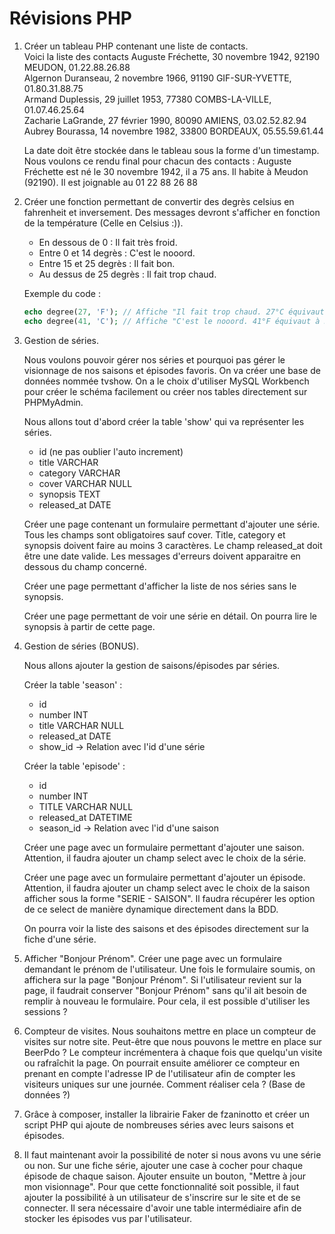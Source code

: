 # Révisions PHP

1. Créer un tableau PHP contenant une liste de contacts.  
   Voici la liste des contacts
   Auguste Fréchette, 30 novembre 1942, 92190 MEUDON, 01.22.88.26.88  
   Algernon Duranseau, 2 novembre 1966, 91190 GIF-SUR-YVETTE, 01.80.31.88.75  
   Armand Duplessis, 29 juillet 1953, 77380 COMBS-LA-VILLE, 01.07.46.25.64  
   Zacharie LaGrande, 27 février 1990, 80090 AMIENS, 03.02.52.82.94  
   Aubrey Bourassa, 14 novembre 1982, 33800 BORDEAUX, 05.55.59.61.44

   La date doit être stockée dans le tableau sous la forme d'un timestamp.
   Nous voulons ce rendu final pour chacun des contacts :
   Auguste Fréchette est né le 30 novembre 1942, il a 75 ans. Il habite à Meudon (92190). Il est joignable au 01 22 88 26 88

2. Créer une fonction permettant de convertir des degrès celsius en fahrenheit et inversement.
   Des messages devront s'afficher en fonction de la température (Celle en Celsius :)).
   - En dessous de 0 : Il fait très froid.
   - Entre 0 et 14 degrès : C'est le nooord.
   - Entre 15 et 25 degrès : Il fait bon.
   - Au dessus de 25 degrès : Il fait trop chaud.
   
   Exemple du code :
   ```php
   echo degree(27, 'F'); // Affiche "Il fait trop chaud. 27°C équivaut à 80.6°F."
   echo degree(41, 'C'); // Affiche "C'est le nooord. 41°F équivaut à 5°C."
   ```

3. Gestion de séries.

   Nous voulons pouvoir gérer nos séries et pourquoi pas gérer le visionnage de nos saisons et épisodes favoris. On va créer une base de données nommée tvshow. On a le choix d'utiliser MySQL Workbench pour créer le schéma facilement ou créer nos tables directement sur PHPMyAdmin.

   Nous allons tout d'abord créer la table 'show' qui va représenter les séries.
   - id (ne pas oublier l'auto increment)
   - title VARCHAR
   - category VARCHAR
   - cover VARCHAR NULL
   - synopsis TEXT
   - released_at DATE

   Créer une page contenant un formulaire permettant d'ajouter une série.
   Tous les champs sont obligatoires sauf cover. Title, category et synopsis doivent faire au moins 3 caractères. Le champ released_at doit être une date valide. Les messages d'erreurs doivent apparaitre en dessous du champ concerné.

   Créer une page permettant d'afficher la liste de nos séries sans le synopsis.

   Créer une page permettant de voir une série en détail. On pourra lire le synopsis à partir de cette page.

4. Gestion de séries (BONUS).

   Nous allons ajouter la gestion de saisons/épisodes par séries.

   Créer la table 'season' :
   - id
   - number INT
   - title VARCHAR NULL
   - released_at DATE
   - show_id -> Relation avec l'id d'une série

   Créer la table 'episode' :
   - id
   - number INT
   - TITLE VARCHAR NULL
   - released_at DATETIME
   - season_id -> Relation avec l'id d'une saison

   Créer une page avec un formulaire permettant d'ajouter une saison. Attention, il faudra ajouter un champ select avec le choix de la série.

   Créer une page avec un formulaire permettant d'ajouter un épisode. Attention, il faudra ajouter un champ select avec le choix de la saison afficher sous la forme "SERIE - SAISON". Il faudra récupérer les option de ce select de manière dynamique directement dans la BDD.

   On pourra voir la liste des saisons et des épisodes directement sur la fiche d'une série.

4. Afficher "Bonjour Prénom".
   Créer une page avec un formulaire demandant le prénom de l'utilisateur. Une fois le formulaire soumis, on affichera sur la page "Bonjour Prénom". Si l'utilisateur revient sur la page, il faudrait conserver "Bonjour Prénom" sans qu'il ait besoin de remplir à nouveau le formulaire. Pour cela, il est possible d'utiliser les sessions ?

5. Compteur de visites.
   Nous souhaitons mettre en place un compteur de visites sur notre site. Peut-être que nous pouvons le mettre en place sur BeerPdo ? Le compteur incrémentera à chaque fois que quelqu'un visite ou rafraîchit la page. On pourrait ensuite améliorer ce compteur en prenant en compte l'adresse IP de l'utilisateur afin de compter les visiteurs uniques sur une journée. Comment réaliser cela ? (Base de données ?)

7. Grâce à composer, installer la librairie Faker de fzaninotto et créer un script PHP qui ajoute de nombreuses séries avec leurs saisons et épisodes.

8. Il faut maintenant avoir la possibilité de noter si nous avons vu une série ou non.
   Sur une fiche série, ajouter une case à cocher pour chaque épisode de chaque saison. Ajouter ensuite un bouton, "Mettre à jour mon visionnage". Pour que cette fonctionnalité soit possible, il faut ajouter la possibilité à un utilisateur de s'inscrire sur le site et de se connecter. Il sera nécessaire d'avoir une table intermédiaire afin de stocker les épisodes vus par l'utilisateur.